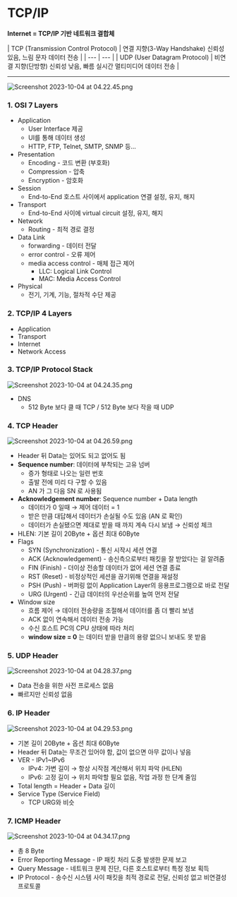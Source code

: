 # TCP/IP

**Internet = TCP/IP 기반 네트워크 결합체**

| TCP
(Transmission Control Protocol) | 연결 지향(3-Way Handshake)
신뢰성 있음, 느림
문자 데이터 전송 |
| --- | --- |
| UDP
(User Datagram Protocol) | 비연결 지향(단방향)
신뢰성 낮음, 빠름
실시간 멀티미디어 데이터 전송 |

---

![Screenshot 2023-10-04 at 04.22.45.png](TCP%20IP%20b03f6eaf51814da59d54b830eaa20579/Screenshot_2023-10-04_at_04.22.45.png)

### 1. OSI 7 Layers

- Application
    - User Interface 제공
    - UI를 통해 데이터 생성
    - HTTP, FTP, Telnet, SMTP, SNMP 등…
- Presentation
    - Encoding - 코드 변환 (부호화)
    - Compression - 압축
    - Encryption - 암호화
- Session
    - End-to-End 호스트 사이에서 application 연결 설정, 유지, 해지
- Transport
    - End-to-End 사이에 virtual circuit 설정, 유지, 해지
- Network
    - Routing - 최적 경로 결정
- Data Link
    - forwarding - 데이터 전달
    - error control - 오류 제어
    - media access control - 매체 접근 제어
        - LLC: Logical Link Control
        - MAC: Media Access Control
- Physical
    - 전기, 기계, 기능, 절차적 수단 제공

### 2. TCP/IP 4 Layers

- Application
- Transport
- Internet
- Network Access

### 3. TCP/IP Protocol Stack

![Screenshot 2023-10-04 at 04.24.35.png](TCP%20IP%20b03f6eaf51814da59d54b830eaa20579/Screenshot_2023-10-04_at_04.24.35.png)

- DNS
    - 512 Byte 보다 클 때 TCP / 512 Byte 보다 작을 때 UDP

### 4. TCP Header

![Screenshot 2023-10-04 at 04.26.59.png](TCP%20IP%20b03f6eaf51814da59d54b830eaa20579/Screenshot_2023-10-04_at_04.26.59.png)

- Header 뒤 Data는 있어도 되고 없어도 됨
- **Sequence number**: 데이터에 부착되는 고유 넘버
    - 증가 형태로 나오는 일련 번호
    - 출발 전에 미리 다 구할 수 있음
    - AN 가 그 다음 SN 로 사용됨
- **Acknowledgement number**: Sequence number + Data length
    - 데이터가 0 일때 → 제어 데이터 = 1
    - 받은 만큼 대답해서 데이터가 손실될 수도 있음 (AN 로 확인)
    - 데이터가 손실됐으면 제대로 받을 때 까지 계속 다시 보냄 → 신뢰성 체크
- HLEN: 기본 길이 20Byte + 옵션 최대 60Byte
- Flags
    - SYN (Synchronization) - 통신 시작시 세션 연결
    - ACK (Acknowledgement) - 송신측으로부터 패킷을 잘 받았다는 걸 알려줌
    - FIN (Finish) - 더이상 전송할 데이터가 없어 세션 연결 종료
    - RST (Reset) - 비정상적인 세션을 끊기위해 연결을 재설정
    - PSH (Push) - 버퍼링 없이 Application Layer의 응용프로그램으로 바로 전달
    - URG (Urgent) - 긴급 데이터의 우선순위를 높여 먼저 전달
- Window size
    - 흐름 제어 → 데이터 전송량을 조절해서 데이터를 좀 더 빨리 보냄
    - ACK 없이 연속해서 데이터 전송 가능
    - 수신 호스트 PC의 CPU 상태에 따라 처리
    - **window size = 0** 는 데이터 받을 만큼의 용량 없으니 보내도 못 받음

### 5. UDP Header

![Screenshot 2023-10-04 at 04.28.37.png](TCP%20IP%20b03f6eaf51814da59d54b830eaa20579/Screenshot_2023-10-04_at_04.28.37.png)

- Data 전송을 위한 사전 프로세스 없음
- 빠르지만 신뢰성 없음

### 6. IP Header

![Screenshot 2023-10-04 at 04.29.53.png](TCP%20IP%20b03f6eaf51814da59d54b830eaa20579/Screenshot_2023-10-04_at_04.29.53.png)

- 기본 길이 20Byte + 옵션 최대 60Byte
- Header 뒤 Data는 무조건 있어야 함, 값이 없으면 아무 값이나 넣음
- VER - IPv1~IPv6
    - IPv4: 가변 길이 → 항상 시작점 계산해서 위치 파악 (HLEN)
    - IPv6: 고정 길이 → 위치 파악할 필요 없음, 작업 과정 한 단계 줄임
- Total length = Header + Data 길이
- Service Type (Service Field)
    - TCP URG와 비슷

### 7. ICMP Header

![Screenshot 2023-10-04 at 04.34.17.png](TCP%20IP%20b03f6eaf51814da59d54b830eaa20579/Screenshot_2023-10-04_at_04.34.17.png)

- 총 8 Byte
- Error Reporting Message - IP 패킷 처리 도중 발생한 문제 보고
- Query Message - 네트워크 문제 진단, 다른 호스트로부터 특정 정보 획득
- IP Protocol - 송수신 시스템 사이 패킷을 최적 경로로 전달, 신뢰성 없고 비연결성 프로토콜
